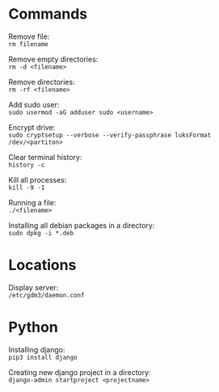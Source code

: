 # Commands
Remove file:\
`rm filename`

Remove empty directories:\
`rm -d <filename>`

Remove directories:\
`rm -rf <filename>`

Add sudo user:\
`sudo usermod -aG adduser sudo <username>`

Encrypt drive:\
`sudo cryptsetup --verbose --verify-passphrase luksFormat /dev/<partiton>`

Clear terminal history:\
`history -c`

Kill all processes:\
`kill -9 -1`

Running a file:\
`./<filename>`

Installing all debian packages in a directory:\
`sudo dpkg -i *.deb`

# Locations
Display server:\
`/etc/gdm3/daemon.conf`

# Python

Installing django:\
`pip3 install django`

Creating new django project in a directory:\
`django-admin startproject <projectname>`
